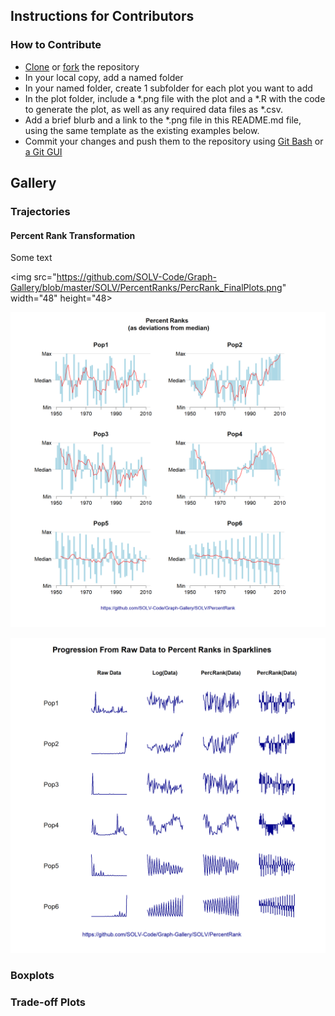 ## Instructions for Contributors

### How to Contribute
* [Clone](https://help.github.com/articles/cloning-a-repository/) or [fork](https://help.github.com/articles/fork-a-repo/) the repository
* In your local copy, add a named folder
* In your named folder, create 1 subfolder for each plot you want to add
* In the plot folder, include a *.png file with the plot and a *.R with the code to generate the plot, as well as any required data files as *.csv.
* Add a brief blurb and a link to the *.png file in this README.md file, using the same template as the existing examples below.
* Commit your changes and push them to the repository using [Git Bash](https://dont-be-afraid-to-commit.readthedocs.io/en/latest/git/commandlinegit.html) or
[a Git GUI](https://git-scm.com/book/en/v2/Appendix-A%3A-Git-in-Other-Environments-Graphical-Interfaces)


## Gallery


### Trajectories


#### Percent Rank Transformation

Some text



<img src="https://github.com/SOLV-Code/Graph-Gallery/blob/master/SOLV/PercentRanks/PercRank_FinalPlots.png" width="48" height="48>

![PercRank1](SOLV/PercentRanks/PercRank_FinalPlots.png)


![PercRank1](SOLV/PercentRanks/PercRank_ProgressionInSparklines.png)



### Boxplots






### Trade-off Plots







